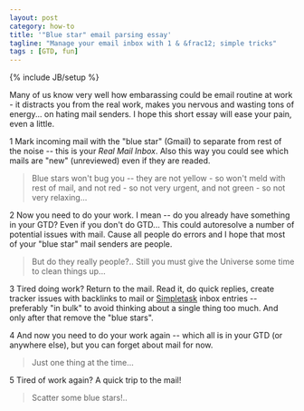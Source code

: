 ```yaml
---
layout: post
category: how-to
title: '"Blue star" email parsing essay'
tagline: "Мanage your email inbox with 1 & &frac12; simple tricks"
tags : [GTD, fun]
---
```

{% include JB/setup %}

Many of us know very well how embarassing could be email routine at work - 
it distracts you from the real work, makes you nervous and wasting tons of energy... on hating mail senders.
I hope this short essay will ease your pain, even a little.

<!-- more -->

<span class="badge badge-secondary">1</span> Mark incoming mail with the "blue star" (Gmail) to separate from rest of the noise -- this is your *Real Mail Inbox*.
Also this way you could see which mails are "new" (unreviewed) even if they are readed.

> Blue stars won't bug you -- they are not yellow - so won't meld with rest of mail, and not red - so not very urgent, and not green - so not very relaxing...

<span class="badge badge-secondary">2</span> Now you need to do your work. I mean -- do you already have something in your GTD? Even if you don't do GTD...
This could autoresolve a number of potential issues with mail. Cause all people do errors and I hope that most of your "blue star" mail senders are people. 

> But do they really people?.. Still you must give the Universe some time to clean things up...

<span class="badge badge-secondary">3</span> Tired doing work? Return to the mail. Read it, do quick replies, create tracker issues with backlinks to mail or [Simpletask](https://github.com/mpcjanssen/simpletask-android) inbox entries -- preferably "in bulk" to avoid thinking about a single thing too much. And only after that remove the "blue stars".

<span class="badge badge-secondary">4</span> And now you need to do your work again -- which all is in your GTD (or anywhere else), but you can forget about mail for now.

> Just one thing at the time... 

<span class="badge badge-secondary">5</span> Tired of work again? A quick trip to the mail!

> Scatter some blue stars!..
